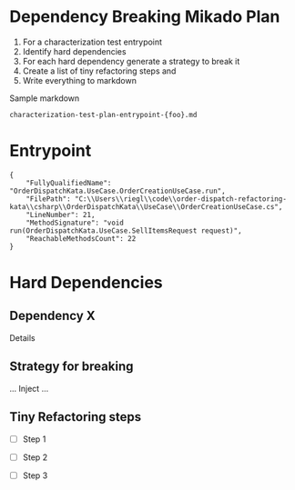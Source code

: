 # Dependency Breaking Mikado Plan

1. For a characterization test entrypoint
1. Identify hard dependencies
1. For each hard dependency generate a strategy to break it
1. Create a list of tiny refactoring steps and 
1. Write everything to markdown


Sample markdown

`characterization-test-plan-entrypoint-{foo}.md`

# Entrypoint

```
{
    "FullyQualifiedName": "OrderDispatchKata.UseCase.OrderCreationUseCase.run",
    "FilePath": "C:\\Users\\riegl\\code\\order-dispatch-refactoring-kata\\csharp\\OrderDispatchKata\\UseCase\\OrderCreationUseCase.cs",
    "LineNumber": 21,
    "MethodSignature": "void run(OrderDispatchKata.UseCase.SellItemsRequest request)",
    "ReachableMethodsCount": 22
}
```

# Hard Dependencies

## Dependency X
Details

## Strategy for breaking
... Inject ...

## Tiny Refactoring steps

- [ ] Step 1
- [ ] Step 2
- [ ] Step 3


